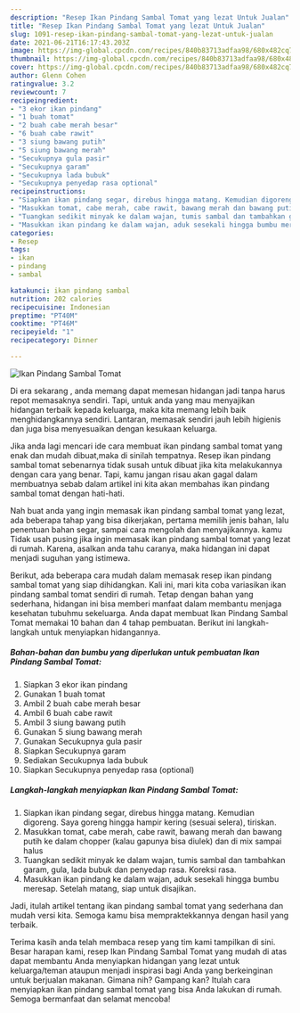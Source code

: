 ```yaml
---
description: "Resep Ikan Pindang Sambal Tomat yang lezat Untuk Jualan"
title: "Resep Ikan Pindang Sambal Tomat yang lezat Untuk Jualan"
slug: 1091-resep-ikan-pindang-sambal-tomat-yang-lezat-untuk-jualan
date: 2021-06-21T16:17:43.203Z
image: https://img-global.cpcdn.com/recipes/840b83713adfaa98/680x482cq70/ikan-pindang-sambal-tomat-foto-resep-utama.jpg
thumbnail: https://img-global.cpcdn.com/recipes/840b83713adfaa98/680x482cq70/ikan-pindang-sambal-tomat-foto-resep-utama.jpg
cover: https://img-global.cpcdn.com/recipes/840b83713adfaa98/680x482cq70/ikan-pindang-sambal-tomat-foto-resep-utama.jpg
author: Glenn Cohen
ratingvalue: 3.2
reviewcount: 7
recipeingredient:
- "3 ekor ikan pindang"
- "1 buah tomat"
- "2 buah cabe merah besar"
- "6 buah cabe rawit"
- "3 siung bawang putih"
- "5 siung bawang merah"
- "Secukupnya gula pasir"
- "Secukupnya garam"
- "Secukupnya lada bubuk"
- "Secukupnya penyedap rasa optional"
recipeinstructions:
- "Siapkan ikan pindang segar, direbus hingga matang. Kemudian digoreng. Saya goreng hingga hampir kering (sesuai selera), tiriskan."
- "Masukkan tomat, cabe merah, cabe rawit, bawang merah dan bawang putih ke dalam chopper (kalau gapunya bisa diulek) dan di mix sampai halus"
- "Tuangkan sedikit minyak ke dalam wajan, tumis sambal dan tambahkan garam, gula, lada bubuk dan penyedap rasa. Koreksi rasa."
- "Masukkan ikan pindang ke dalam wajan, aduk sesekali hingga bumbu meresap. Setelah matang, siap untuk disajikan."
categories:
- Resep
tags:
- ikan
- pindang
- sambal

katakunci: ikan pindang sambal 
nutrition: 202 calories
recipecuisine: Indonesian
preptime: "PT40M"
cooktime: "PT46M"
recipeyield: "1"
recipecategory: Dinner

---
```



![Ikan Pindang Sambal Tomat](https://img-global.cpcdn.com/recipes/840b83713adfaa98/680x482cq70/ikan-pindang-sambal-tomat-foto-resep-utama.jpg)

Di era  sekarang , anda memang dapat memesan hidangan jadi tanpa harus repot memasaknya sendiri. Tapi, untuk anda yang mau menyajikan hidangan terbaik kepada keluarga, maka kita memang lebih baik menghidangkannya sendiri. Lantaran, memasak sendiri jauh lebih higienis dan juga bisa menyesuaikan dengan kesukaan keluarga.

Jika anda lagi mencari ide cara membuat ikan pindang sambal tomat yang enak dan mudah dibuat,maka di sinilah tempatnya. Resep ikan pindang sambal tomat  sebenarnya tidak susah untuk dibuat jika kita melakukannya dengan cara yang benar. Tapi, kamu jangan risau akan gagal dalam membuatnya 
sebab dalam artikel ini kita akan membahas ikan pindang sambal tomat dengan hati-hati.  



Nah buat anda yang ingin memasak ikan pindang sambal tomat yang lezat, ada beberapa tahap yang bisa dikerjakan, pertama memilih jenis bahan, lalu penentuan bahan segar, sampai cara mengolah dan menyajikannya. kamu Tidak usah pusing jika ingin memasak ikan pindang sambal tomat yang lezat di rumah. Karena, asalkan anda  tahu caranya, maka hidangan ini dapat menjadi suguhan yang istimewa.

Berikut, ada beberapa cara mudah dalam memasak resep ikan pindang sambal tomat yang siap dihidangkan. Kali ini, mari kita coba variasikan ikan pindang sambal tomat sendiri di rumah. Tetap dengan bahan yang sederhana, hidangan ini bisa memberi manfaat dalam membantu menjaga kesehatan tubuhmu sekeluarga. Anda dapat membuat Ikan Pindang Sambal Tomat memakai 10 bahan dan 4 tahap pembuatan. Berikut ini langkah-langkah untuk menyiapkan hidangannya.

<!--inarticleads1-->

##### Bahan-bahan dan bumbu yang diperlukan untuk pembuatan Ikan Pindang Sambal Tomat:

1. Siapkan 3 ekor ikan pindang
1. Gunakan 1 buah tomat
1. Ambil 2 buah cabe merah besar
1. Ambil 6 buah cabe rawit
1. Ambil 3 siung bawang putih
1. Gunakan 5 siung bawang merah
1. Gunakan Secukupnya gula pasir
1. Siapkan Secukupnya garam
1. Sediakan Secukupnya lada bubuk
1. Siapkan Secukupnya penyedap rasa (optional)




<!--inarticleads2-->

##### Langkah-langkah menyiapkan Ikan Pindang Sambal Tomat:

1. Siapkan ikan pindang segar, direbus hingga matang. Kemudian digoreng. Saya goreng hingga hampir kering (sesuai selera), tiriskan.
1. Masukkan tomat, cabe merah, cabe rawit, bawang merah dan bawang putih ke dalam chopper (kalau gapunya bisa diulek) dan di mix sampai halus
1. Tuangkan sedikit minyak ke dalam wajan, tumis sambal dan tambahkan garam, gula, lada bubuk dan penyedap rasa. Koreksi rasa.
1. Masukkan ikan pindang ke dalam wajan, aduk sesekali hingga bumbu meresap. Setelah matang, siap untuk disajikan.




Jadi, itulah artikel tentang  ikan pindang sambal tomat  yang sederhana dan mudah versi kita. Semoga kamu bisa mempraktekkannya dengan hasil yang terbaik. 

Terima kasih anda telah membaca resep yang tim kami tampilkan di sini. Besar harapan kami, resep  Ikan Pindang Sambal Tomat yang mudah di atas dapat membantu Anda menyiapkan hidangan yang lezat untuk keluarga/teman ataupun menjadi inspirasi bagi Anda yang berkeinginan untuk berjualan makanan. Gimana nih? Gampang kan? Itulah cara menyiapkan ikan pindang sambal tomat yang bisa Anda lakukan di rumah. Semoga bermanfaat dan selamat mencoba!

